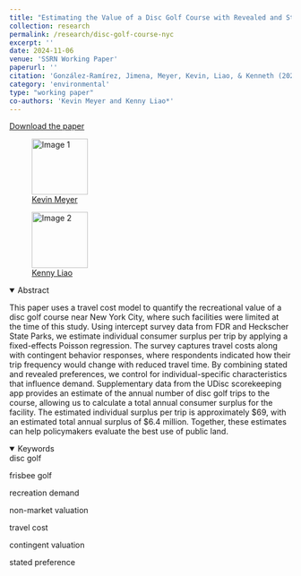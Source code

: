 ```yaml
---
title: "Estimating the Value of a Disc Golf Course with Revealed and Stated Preferences"
collection: research
permalink: /research/disc-golf-course-nyc
excerpt: ''
date: 2024-11-06
venue: 'SSRN Working Paper'
paperurl: ''
citation: 'González-Ramírez, Jimena, Meyer, Kevin, Liao, & Kenneth (2024). &quot;An Estimating the Value of a Disc Golf Course with Revealed and Stated Preferences.&quot; <i>SSRN Working Paper</i>.'
category: 'environmental'
type: "working paper"
co-authors: 'Kevin Meyer and Kenny Liao*'
---
```


[Download the paper](files\Gonzalez-Ramírez_Value_of_Disc_Golf_Course.pdf)

<body>
<div class="image-container">
        <figure>
            <img src="/images/co-authors/kevin_meyer.png" alt="Image 1" width="100" height="auto">
            <figcaption><a href="https://www.kmmeyer.com/" target="_blank">Kevin Meyer</a></figcaption>
        </figure>
        <figure>
            <img src="/images/co-authors/kenny_liao.png" alt="Image 2" width="100" height="auto">
            <figcaption><a href="https://kenneth-liao.com/" target="_blank">Kenny Liao</a></figcaption>
        </figure>
        <!-- Add more images as needed -->
    </div>
</body>


<details open>
<summary>
Abstract
</summary>

<p>
This paper uses a travel cost model to quantify the recreational value of a disc golf course near New York City, where such facilities were limited at the time of this study. Using intercept survey data from FDR and Heckscher State Parks, we estimate individual consumer surplus per trip by applying a fixed-effects Poisson regression. The survey captures travel costs along with contingent behavior responses, where respondents indicated how their trip frequency would change with reduced travel time. By combining stated and revealed preferences, we control for individual-specific characteristics that influence demand. Supplementary data from the UDisc scorekeeping app provides an estimate of the annual number of disc golf trips to the course, allowing us to calculate a total annual consumer surplus for the facility. The estimated individual surplus per trip is approximately $69, with an estimated total annual surplus of $6.4 million. Together, these estimates can help policymakers evaluate the best use of public land.
</p>

</details>

<details open>
<summary>
Keywords
</summary>
disc golf <br>

frisbee golf <br>

recreation demand <br>

non-market valuation <br> 

travel cost <br> 

contingent valuation <br> 

stated preference <br>

</details>

